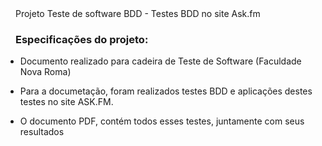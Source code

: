 <he><svg aria-hidden="true" class="octicon octicon-link" height="16" version="1.1" viewBox="0 0 16 16" width="16"></svg></a>Projeto Teste de software BDD - Testes BDD no site Ask.fm</h1>

<h3><svg aria-hidden="true" class="octicon octicon-link" height="16" version="1.1" viewBox="0 0 16 16" width="16"></svg></a>Especificações do projeto: </h3>
<ul>
  <li>
    <p>Documento realizado para cadeira de Teste de Software (Faculdade Nova Roma)</p>
  </li>
  <li>
    <p>Para a documetação, foram realizados testes BDD e aplicações destes testes no site ASK.FM.</p>
  </li>
  <li>
    <p>O documento PDF, contém todos esses testes, juntamente com seus resultados</p>
  </li>
</ul>
